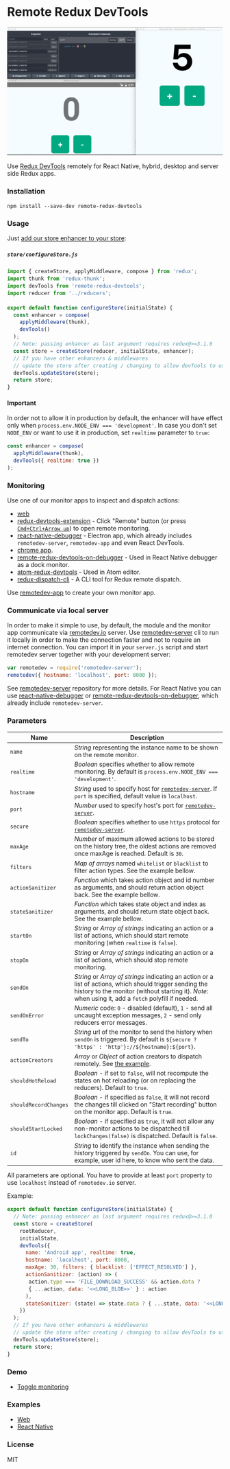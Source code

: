 Remote Redux DevTools
=====================

![Demo](demo.gif)

Use [Redux DevTools](https://github.com/gaearon/redux-devtools) remotely for React Native, hybrid, desktop and server side Redux apps.

### Installation

```
npm install --save-dev remote-redux-devtools
```

### Usage

Just [add our store enhancer to your store](https://github.com/zalmoxisus/remote-redux-devtools/commit/eb18fc49e1f083a2330939af52da349b862f8df1):

##### `store/configureStore.js`

```js
import { createStore, applyMiddleware, compose } from 'redux';
import thunk from 'redux-thunk';
import devTools from 'remote-redux-devtools';
import reducer from '../reducers';

export default function configureStore(initialState) {
  const enhancer = compose(
    applyMiddleware(thunk),
    devTools()
  );
  // Note: passing enhancer as last argument requires redux@>=3.1.0
  const store = createStore(reducer, initialState, enhancer);
  // If you have other enhancers & middlewares
  // update the store after creating / changing to allow devTools to use them
  devTools.updateStore(store);
  return store;
}
```

#### Important

In order not to allow it in production by default, the enhancer will have effect only when `process.env.NODE_ENV === 'development'`. In case you don't set `NODE_ENV` or want to use it in production, set `realtime` parameter to `true`:

```js
const enhancer = compose(
  applyMiddleware(thunk),
  devTools({ realtime: true })
);
```

### Monitoring

Use one of our monitor apps to inspect and dispatch actions:
* [web](http://remotedev.io/local)
* [redux-devtools-extension](https://github.com/zalmoxisus/redux-devtools-extension) - Click "Remote" button (or press [`Cmd+Ctrl+Arrow up`](https://github.com/zalmoxisus/redux-devtools-extension#keyboard-shortcuts)) to open remote monitoring.
* [react-native-debugger](https://github.com/jhen0409/react-native-debugger) - Electron app, which already includes `remotedev-server`, `remotedev-app` and even React DevTools.
* [chrome app](https://chrome.google.com/webstore/detail/remotedev/faicmgpfiaijcedapokpbdejaodbelph).
* [remote-redux-devtools-on-debugger](https://github.com/jhen0409/remote-redux-devtools-on-debugger) - Used in React Native debugger as a dock monitor.
* [atom-redux-devtools](https://github.com/zalmoxisus/atom-redux-devtools) - Used in Atom editor.
* [redux-dispatch-cli](https://github.com/jhen0409/redux-dispatch-cli) - A CLI tool for Redux remote dispatch.

Use [remotedev-app](https://github.com/zalmoxisus/remotedev-app) to create your own monitor app.

### Communicate via local server

In order to make it simple to use, by default, the module and the monitor app communicate via [remotedev.io](http://remotedev.io) server. Use [remotedev-server](https://github.com/zalmoxisus/remotedev-server) cli to run it locally in order to make the connection faster and not to require an internet connection.
You can import it in your `server.js` script and start remotedev server together with your development server:
```js
var remotedev = require('remotedev-server');
remotedev({ hostname: 'localhost', port: 8000 });
```
See [remotedev-server](https://github.com/zalmoxisus/remotedev-server) repository for more details.
For React Native you can use [react-native-debugger](https://github.com/jhen0409/react-native-debugger) or [remote-redux-devtools-on-debugger](https://github.com/jhen0409/remote-redux-devtools-on-debugger), which already include `remotedev-server`.


### Parameters

Name                  | Description
-------------         | -------------
`name`                | *String* representing the instance name to be shown on the remote monitor.
`realtime`            | *Boolean* specifies whether to allow remote monitoring. By default is `process.env.NODE_ENV === 'development'`. 
`hostname`            | *String* used to specify host for [`remotedev-server`](https://github.com/zalmoxisus/remotedev-server). If `port` is specified, default value is `localhost`.
`port`                | *Number* used to specify host's port for [`remotedev-server`](https://github.com/zalmoxisus/remotedev-server).
`secure`              | *Boolean* specifies whether to use `https` protocol for [`remotedev-server`](https://github.com/zalmoxisus/remotedev-server).
`maxAge`              | *Number* of maximum allowed actions to be stored on the history tree, the oldest actions are removed once maxAge is reached. Default is `30`.
`filters`             | *Map of arrays* named `whitelist` or `blacklist` to filter action types.  See the example bellow.
`actionSanitizer`     | *Function* which takes action object and id number as arguments, and should return action object back. See the example bellow.
`stateSanitizer`      | *Function* which takes state object and index as arguments, and should return state object back. See the example bellow.
`startOn`             | *String* or *Array of strings* indicating an action or a list of actions, which should start remote monitoring (when `realtime` is `false`). 
`stopOn`              | *String* or *Array of strings* indicating an action or a list of actions, which should stop remote monitoring. 
`sendOn`              | *String* or *Array of strings* indicating an action or a list of actions, which should trigger sending the history to the monitor (without starting it). *Note*: when using it, add a `fetch` polyfill if needed.
`sendOnError`         | *Numeric* code: `0` - disabled (default), `1` - send all uncaught exception messages, `2` - send only reducers error messages.
`sendTo`              | *String* url of the monitor to send the history when `sendOn` is triggered. By default is `${secure ? 'https' : 'http'}://${hostname}:${port}`.
`actionCreators`      | *Array* or *Object* of action creators to dispatch remotely. See [the example](https://github.com/zalmoxisus/remote-redux-devtools/commit/b54652930dfd4e057991df8471c343957fd7bff7).
`shouldHotReload`     | *Boolean* - if set to `false`, will not recompute the states on hot reloading (or on replacing the reducers). Default to `true`.
 `shouldRecordChanges`| *Boolean* - if specified as `false`, it will not record the changes till clicked on "Start recording" button on the monitor app. Default is `true`.
 `shouldStartLocked`  | *Boolean* - if specified as `true`, it will not allow any non-monitor actions to be dispatched till `lockChanges(false)` is dispatched. Default is `false`.
`id`                  | *String* to identify the instance when sending the history triggered by `sendOn`. You can use, for example, user id here, to know who sent the data.

All parameters are optional. You have to provide at least `port` property to use `localhost` instead of `remotedev.io` server.

Example:
```js
export default function configureStore(initialState) {
  // Note: passing enhancer as last argument requires redux@>=3.1.0
  const store = createStore(
    rootReducer,
    initialState,
    devTools({
      name: 'Android app', realtime: true,
      hostname: 'localhost', port: 8000,
      maxAge: 30, filters: { blacklist: ['EFFECT_RESOLVED'] },
      actionSanitizer: (action) => (
       action.type === 'FILE_DOWNLOAD_SUCCESS' && action.data ?
       { ...action, data: '<<LONG_BLOB>>' } : action
      ),
      stateSanitizer: (state) => state.data ? { ...state, data: '<<LONG_BLOB>>' } : state
    })
  );
  // If you have other enhancers & middlewares
  // update the store after creating / changing to allow devTools to use them
  devTools.updateStore(store);
  return store;
}
```

### Demo
- [Toggle monitoring](http://zalmoxisus.github.io/monitoring/)

### Examples
- [Web](https://github.com/zalmoxisus/remote-redux-devtools/tree/master/examples)
- [React Native](https://github.com/chentsulin/react-native-counter-ios-android)

### License

MIT

